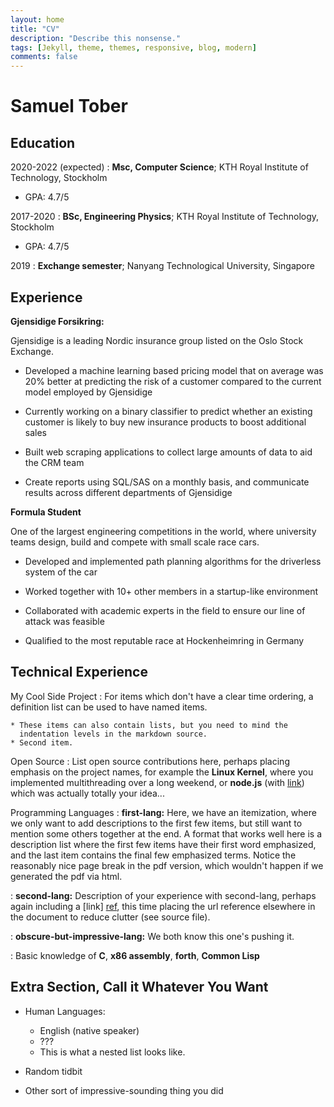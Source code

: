 ```yaml
---
layout: home
title: "CV"
description: "Describe this nonsense."
tags: [Jekyll, theme, themes, responsive, blog, modern]
comments: false
---
```


Samuel Tober
============

Education
---------

2020-2022 (expected)
:   **Msc, Computer Science**; KTH Royal Institute of Technology, Stockholm
* GPA: 4.7/5

2017-2020
:   **BSc, Engineering Physics**; KTH Royal Institute of Technology, Stockholm
* GPA: 4.7/5

2019
:   **Exchange semester**; Nanyang Technological University, Singapore


Experience
----------

**Gjensidige Forsikring:**

Gjensidige is a leading Nordic insurance group listed on the Oslo Stock Exchange.

* Developed a machine learning based pricing model that on average was 20% better at predicting the risk of a
customer compared to the current model employed by Gjensidige

* Currently working on a binary classifier to predict whether an existing customer is likely to buy new insurance
products to boost additional sales

* Built web scraping applications to collect large amounts of data to aid the CRM team

* Create reports using SQL/SAS on a monthly basis, and communicate results across different departments of
Gjensidige

**Formula Student**

One of the largest engineering competitions in the world, where university teams design, build and compete with
small scale race cars.

* Developed and implemented path planning algorithms for the driverless system of the car

*  Worked together with 10+ other members in a startup-like environment

*  Collaborated with academic experts in the field to ensure our line of attack was feasible

*  Qualified to the most reputable race at Hockenheimring in Germany

Technical Experience
--------------------

My Cool Side Project
:   For items which don't have a clear time ordering, a definition
    list can be used to have named items.

    * These items can also contain lists, but you need to mind the
      indentation levels in the markdown source.
    * Second item.

Open Source
:   List open source contributions here, perhaps placing emphasis on
    the project names, for example the **Linux Kernel**, where you
    implemented multithreading over a long weekend, or **node.js**
    (with [link](http://nodejs.org)) which was actually totally
    your idea...

Programming Languages
:   **first-lang:** Here, we have an itemization, where we only want
    to add descriptions to the first few items, but still want to
    mention some others together at the end. A format that works well
    here is a description list where the first few items have their
    first word emphasized, and the last item contains the final few
    emphasized terms. Notice the reasonably nice page break in the pdf
    version, which wouldn't happen if we generated the pdf via html.

:   **second-lang:** Description of your experience with second-lang,
    perhaps again including a [link] [ref], this time placing the url
    reference elsewhere in the document to reduce clutter (see source
    file). 

:   **obscure-but-impressive-lang:** We both know this one's pushing
    it.

:   Basic knowledge of **C**, **x86 assembly**, **forth**, **Common Lisp**

[ref]: https://github.com/githubuser/superlongprojectname

Extra Section, Call it Whatever You Want
----------------------------------------

* Human Languages:

     * English (native speaker)
     * ???
     * This is what a nested list looks like.

* Random tidbit

* Other sort of impressive-sounding thing you did
